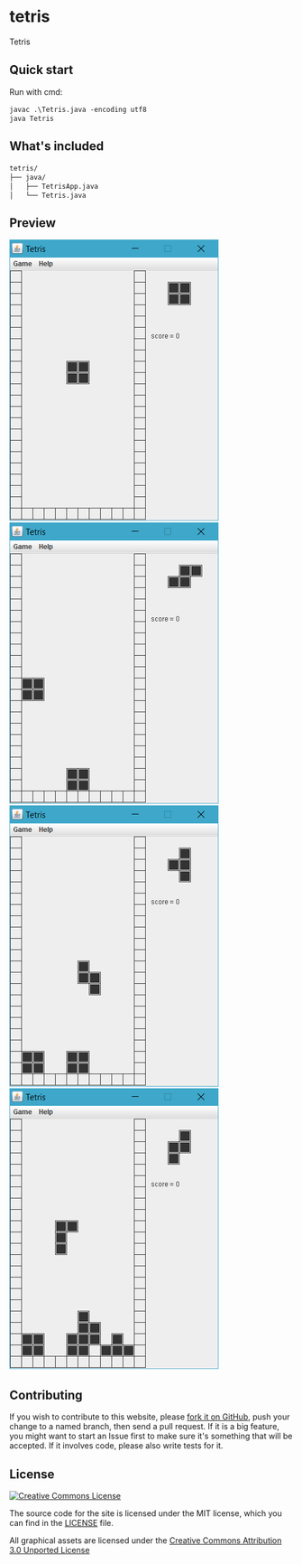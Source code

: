 # tetris
Tetris

## Quick start

Run with cmd:

```
javac .\Tetris.java -encoding utf8
java Tetris
```

## What's included

```
tetris/
├── java/
│   ├── TetrisApp.java
│   └── Tetris.java

```
## Preview
<img alt="image" style="border-width:0" src="https://github.com/ishxiao/tetris/blob/master/images/tetris-img-1.png" />

<img alt="image" style="border-width:0" src="https://github.com/ishxiao/tetris/blob/master/images/tetris-img-2.png" />

<img alt="image" style="border-width:0" src="https://github.com/ishxiao/tetris/blob/master/images/tetris-img-3.png" />

<img alt="image" style="border-width:0" src="https://github.com/ishxiao/tetris/blob/master/images/tetris-img-4.png" />

## Contributing

If you wish to contribute to this website, please [fork it on GitHub](https://github.com/ishxiao/tetris), push your
change to a named branch, then send a pull request. If it is a big feature,
you might want to start an Issue first to make sure it's something that will
be accepted.  If it involves code, please also write tests for it.

## License

<a rel="license" href="http://creativecommons.org/licenses/by-nc/3.0/">
    <img alt="Creative Commons License" style="border-width:0" src="http://i.creativecommons.org/l/by-nc/3.0/88x31.png" />
</a>

The source code for the site is licensed under the MIT license, which you can find in
the [LICENSE](https://github.com/ishxiao/tetris/blob/master/LICENSE) file.

All graphical assets are licensed under the
[Creative Commons Attribution 3.0 Unported License](https://creativecommons.org/licenses/by/3.0/)